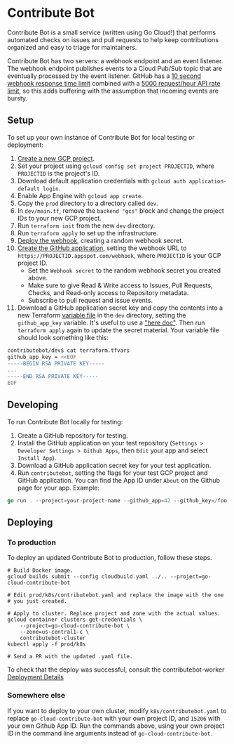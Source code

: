 # Contribute Bot

Contribute Bot is a small service (written using Go Cloud!) that performs
automated checks on issues and pull requests to help keep contributions
organized and easy to triage for maintainers.

Contribute Bot has two servers: a webhook endpoint and an event listener. The
webhook endpoint publishes events to a Cloud Pub/Sub topic that are eventually
processed by the event listener. GitHub has a
[10 second webhook response time limit][github-async] combined with a
[5000 request/hour API rate limit][github-ratelimit], so this adds buffering
with the assumption that incoming events are bursty.

[github-async]: https://developer.github.com/v3/guides/best-practices-for-integrators/#favor-asynchronous-work-over-synchronous
[github-ratelimit]: https://developer.github.com/v3/#rate-limiting

## Setup

To set up your own instance of Contribute Bot for local testing or deployment:

1.  [Create a new GCP project][].
1.  Set your project using `gcloud config set project PROJECTID`, where
    `PROJECTID` is the project's ID.
1.  Download default application credentials with `gcloud auth
    application-default login`.
1.  Enable App Engine with `gcloud app create`.
1.  Copy the `prod` directory to a directory called `dev`.
1.  In `dev/main.tf`, remove the `backend "gcs"` block and change the project
    IDs to your new GCP project.
1.  Run `terraform init` from the new `dev` directory.
1.  Run `terraform apply` to set up the infrastructure.
1.  [Deploy the webhook][], creating a random webhook secret.
1.  [Create the GitHub application][], setting the webhook URL to
    `https://PROJECTID.appspot.com/webhook`, where `PROJECTID` is your GCP
    project ID.
    *   Set the `Webhook secret` to the random webhook secret you created above.
    *   Make sure to give Read &amp; Write access to Issues, Pull Requests,
        Checks, and Read-only access to Repository metadata.
    *   Subscribe to pull request and issue events.
1.  Download a GitHub application secret key and copy the contents into a new
    Terraform [variable file][] in the `dev` directory, setting the
    `github_app_key` variable. It's useful to use a ["here doc"][]. Then run
    `terraform apply` again to update the secret material. Your variable file
    should look something like this:

```bash
contributebot/dev$ cat terraform.tfvars
github_app_key = <<EOF
-----BEGIN RSA PRIVATE KEY-----
...
-----END RSA PRIVATE KEY-----
EOF
```

[Create a new GCP project]: https://console.cloud.google.com/projectcreate
[Create the GitHub application]: https://github.com/settings/apps/new
[Deploy the webhook]: webhook/README.md
["here doc"]: https://www.terraform.io/docs/configuration/syntax.html
[variable file]: https://www.terraform.io/docs/configuration/variables.html#variable-files

## Developing

To run Contribute Bot locally for testing:

1.  Create a GitHub repository for testing.
1.  Install the GitHub application on your test repository (`Settings >
    Developer Settings > Github Apps`, then `Edit` your app and select `Install
    App`).
1.  Download a GitHub application secret key for your test application.
1.  Run `contributebot`, setting the flags for your test GCP project and GitHub
    application. You can find the App ID under `About` on the Github page for
    your app. Example:

```go
go run . --project=your-project-name --github_app=42 --github_key=/foo.pem
```

## Deploying

### To production

To deploy an updated Contribute Bot to production, follow these steps.

```shell
# Build Docker image.
gcloud builds submit --config cloudbuild.yaml ../.. --project=go-cloud-contribute-bot

# Edit prod/k8s/contributebot.yaml and replace the image with the one
# you just created.

# Apply to cluster. Replace project and zone with the actual values.
gcloud container clusters get-credentials \
    --project=go-cloud-contribute-bot \
    --zone=us-central1-c \
    contributebot-cluster
kubectl apply -f prod/k8s

# Send a PR with the updated .yaml file.
```

To check that the deploy was successful, consult the contributebot-worker [Deployment Details][]

[Deployment Details]: https://pantheon.corp.google.com/kubernetes/deployment/us-central1-c/contributebot-cluster/default/contributebot-worker?project=go-cloud-contribute-bot&tab=history&deployment_overview_active_revisions_tablesize=50&duration=PT1H&pod_summary_list_tablesize=20&deployment_revision_history_tablesize=50


### Somewhere else

If you want to deploy to your own cluster, modify `k8s/contributebot.yaml` to
replace `go-cloud-contribute-bot` with your own project ID, and `15206` with
your own Github App ID. Run the commands above, using your own project ID
in the command line arguments instead of `go-cloud-contribute-bot`.

